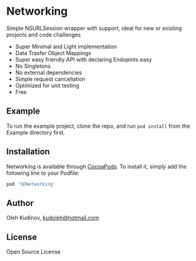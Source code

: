 # Networking

Simple NSURLSession wrapper with support, ideal for new or existing projects and code challenges

- Super Minimal and Light implementation
- Data Trasfer Object Mappings
- Super easy friendly API  with declaring Endopints easy
- No Singletons
- No external dependencies
- Simple request cancellation
- Optimized for unit testing
- Free

## Example

To run the example project, clone the repo, and run `pod install` from the Example directory first.

## Installation

Networking is available through [CocoaPods](https://cocoapods.org). To install
it, simply add the following line to your Podfile:

```ruby
pod 'SENetworking'
```

## Author

Oleh Kudinov, kudoleh@hotmail.com

## License

Open Source License
